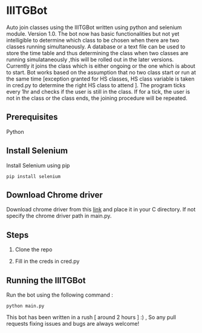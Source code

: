 # IIITGBot
Auto join classes using the IIITGBot written using python and selenium module. Version 1.0. The bot now has basic functionalities but not yet intelligible to determine which class to be chosen when there are two classes running simultaneously. A database or a text file can be used to store the time table and thus determining the class when two classes are running simulataneously ,this will be rolled out in the later versions. Currently it joins the class which is either ongoing or the one which is about to start. Bot works based on the assumption that no two class start or run at the same time [exception granted for HS classes, HS class variable is taken in cred.py to determine the right HS class to attend ]. The program ticks every 1hr and checks if the user is still in the class. If for a tick, the user is not in the class or the class ends, the joining procedure will be repeated.

## Prerequisites
Python

## Install Selenium  
Install Selenium using pip
```
pip install selenium
```

## Download Chrome driver
Download chrome driver from this [link](https://chromedriver.chromium.org/downloads) and place it in your C directory. If not specify the chrome driver path in main.py.

## Steps
1) Clone the repo

2) Fill in the creds in cred.py

## Running the IIITGBot
Run the bot using the following command :
```
python main.py
```
This bot has been written in a rush [ around 2 hours ] :) , So any pull requests fixing issues and bugs are always welcome!
